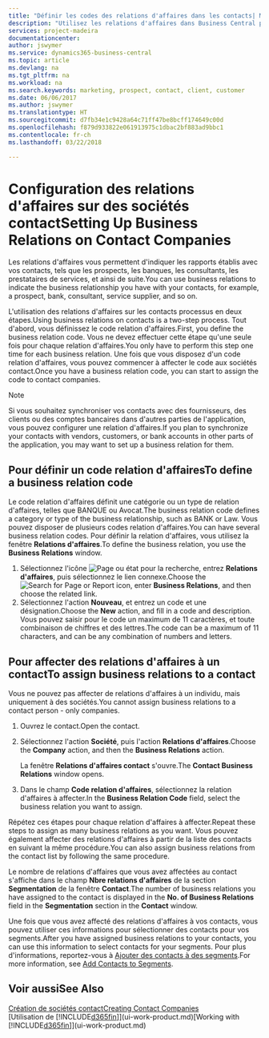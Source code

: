 ```yaml
---
title: "Définir les codes des relations d'affaires dans les contacts| Microsoft Docs"
description: "Utilisez les relations d'affaires dans Business Central pour vous aider avec le marketing et désigner les rapports établis avec vos prospects, clients, notamment les banques ou les prestataires de services."
services: project-madeira
documentationcenter: 
author: jswymer
ms.service: dynamics365-business-central
ms.topic: article
ms.devlang: na
ms.tgt_pltfrm: na
ms.workload: na
ms.search.keywords: marketing, prospect, contact, client, customer
ms.date: 06/06/2017
ms.author: jswymer
ms.translationtype: HT
ms.sourcegitcommit: d7fb34e1c9428a64c71ff47be8bcff174649c00d
ms.openlocfilehash: f879d933822e061913975c1dbac2bf883ad9bbc1
ms.contentlocale: fr-ch
ms.lasthandoff: 03/22/2018

---
```

# <a name="setting-up-business-relations-on-contact-companies"></a><span data-ttu-id="b5fbc-103">Configuration des relations d'affaires sur des sociétés contact</span><span class="sxs-lookup"><span data-stu-id="b5fbc-103">Setting Up Business Relations on Contact Companies</span></span>
<span data-ttu-id="b5fbc-104">Les relations d'affaires vous permettent d'indiquer les rapports établis avec vos contacts, tels que les prospects, les banques, les consultants, les prestataires de services, et ainsi de suite.</span><span class="sxs-lookup"><span data-stu-id="b5fbc-104">You can use business relations to indicate the business relationship you have with your contacts, for example, a prospect, bank, consultant, service supplier, and so on.</span></span>

<span data-ttu-id="b5fbc-105">L'utilisation des relations d'affaires sur les contacts processus en deux étapes.</span><span class="sxs-lookup"><span data-stu-id="b5fbc-105">Using business relations on contacts is a two-step process.</span></span> <span data-ttu-id="b5fbc-106">Tout d'abord, vous définissez le code relation d'affaires.</span><span class="sxs-lookup"><span data-stu-id="b5fbc-106">First, you define the business relation code.</span></span> <span data-ttu-id="b5fbc-107">Vous ne devez effectuer cette étape qu'une seule fois pour chaque relation d'affaires.</span><span class="sxs-lookup"><span data-stu-id="b5fbc-107">You only have to perform this step one time for each business relation.</span></span> <span data-ttu-id="b5fbc-108">Une fois que vous disposez d'un code relation d'affaires, vous pouvez commencer à affecter le code aux sociétés contact.</span><span class="sxs-lookup"><span data-stu-id="b5fbc-108">Once you have a business relation code, you can start to assign the code to contact companies.</span></span>

> [!NOTE]  
>   <span data-ttu-id="b5fbc-109">Si vous souhaitez synchroniser vos contacts avec des fournisseurs, des clients ou des comptes bancaires dans d'autres parties de l'application, vous pouvez configurer une relation d'affaires.</span><span class="sxs-lookup"><span data-stu-id="b5fbc-109">If you plan to synchronize your contacts with vendors, customers, or bank accounts in other parts of the application, you may want to set up a business relation for them.</span></span>

## <a name="to-define-a-business-relation-code"></a><span data-ttu-id="b5fbc-110">Pour définir un code relation d'affaires</span><span class="sxs-lookup"><span data-stu-id="b5fbc-110">To define a business relation code</span></span>
<span data-ttu-id="b5fbc-111">Le code relation d'affaires définit une catégorie ou un type de relation d'affaires, telles que BANQUE ou Avocat.</span><span class="sxs-lookup"><span data-stu-id="b5fbc-111">The business relation code defines a category or type of the business relationship, such as BANK or Law.</span></span> <span data-ttu-id="b5fbc-112">Vous pouvez disposer de plusieurs codes relation d'affaires.</span><span class="sxs-lookup"><span data-stu-id="b5fbc-112">You can have several business relation codes.</span></span> <span data-ttu-id="b5fbc-113">Pour définir la relation d'affaires, vous utilisez la fenêtre **Relations d'affaires**.</span><span class="sxs-lookup"><span data-stu-id="b5fbc-113">To define the business relation, you use the **Business Relations** window.</span></span>

1. <span data-ttu-id="b5fbc-114">Sélectionnez l'icône ![Page ou état pour la recherche](media/ui-search/search_small.png "Page ou état pour la recherche"), entrez **Relations d'affaires**, puis sélectionnez le lien connexe.</span><span class="sxs-lookup"><span data-stu-id="b5fbc-114">Choose the ![Search for Page or Report](media/ui-search/search_small.png "Search for Page or Report icon") icon, enter **Business Relations**, and then choose the related link.</span></span>
2. <span data-ttu-id="b5fbc-115">Sélectionnez l'action **Nouveau**, et entrez un code et une désignation.</span><span class="sxs-lookup"><span data-stu-id="b5fbc-115">Choose the **New** action, and fill in a code and description.</span></span> <span data-ttu-id="b5fbc-116">Vous pouvez saisir pour le code un maximum de 11 caractères, et toute combinaison de chiffres et des lettres.</span><span class="sxs-lookup"><span data-stu-id="b5fbc-116">The code can be a maximum of 11 characters, and can be any combination of numbers and letters.</span></span>

## <a name="AssignBusRelContact"></a> <span data-ttu-id="b5fbc-117">Pour affecter des relations d'affaires à un contact</span><span class="sxs-lookup"><span data-stu-id="b5fbc-117">To assign business relations to a contact</span></span>
<span data-ttu-id="b5fbc-118">Vous ne pouvez pas affecter de relations d'affaires à un individu, mais uniquement à des sociétés.</span><span class="sxs-lookup"><span data-stu-id="b5fbc-118">You cannot assign business relations to a contact person - only companies.</span></span>

1. <span data-ttu-id="b5fbc-119">Ouvrez le contact.</span><span class="sxs-lookup"><span data-stu-id="b5fbc-119">Open the contact.</span></span>
2. <span data-ttu-id="b5fbc-120">Sélectionnez l'action **Société**, puis l'action **Relations d'affaires**.</span><span class="sxs-lookup"><span data-stu-id="b5fbc-120">Choose the **Company** action, and then the **Business Relations** action.</span></span>

    <span data-ttu-id="b5fbc-121">La fenêtre **Relations d'affaires contact** s'ouvre.</span><span class="sxs-lookup"><span data-stu-id="b5fbc-121">The **Contact Business Relations** window opens.</span></span>
3. <span data-ttu-id="b5fbc-122">Dans le champ **Code relation d'affaires**, sélectionnez la relation d'affaires à affecter.</span><span class="sxs-lookup"><span data-stu-id="b5fbc-122">In the **Business Relation Code** field, select the business relation you want to assign.</span></span>

<span data-ttu-id="b5fbc-123">Répétez ces étapes pour chaque relation d'affaires à affecter.</span><span class="sxs-lookup"><span data-stu-id="b5fbc-123">Repeat these steps to assign as many business relations as you want.</span></span> <span data-ttu-id="b5fbc-124">Vous pouvez également affecter des relations d'affaires à partir de la liste des contacts en suivant la même procédure.</span><span class="sxs-lookup"><span data-stu-id="b5fbc-124">You can also assign business relations from the contact list by following the same procedure.</span></span>

<span data-ttu-id="b5fbc-125">Le nombre de relations d'affaires que vous avez affectées au contact s'affiche dans le champ **Nbre relations d'affaires** de la section **Segmentation** de la fenêtre **Contact**.</span><span class="sxs-lookup"><span data-stu-id="b5fbc-125">The number of business relations you have assigned to the contact is displayed in the **No. of Business Relations** field in the **Segmentation** section in the **Contact** window.</span></span>

<span data-ttu-id="b5fbc-126">Une fois que vous avez affecté des relations d'affaires à vos contacts, vous pouvez utiliser ces informations pour sélectionner des contacts pour vos segments.</span><span class="sxs-lookup"><span data-stu-id="b5fbc-126">After you have assigned business relations to your contacts, you can use this information to select contacts for your segments.</span></span> <span data-ttu-id="b5fbc-127">Pour plus d'informations, reportez-vous à [Ajouter des contacts à des segments](marketing-add-contact-segment.md).</span><span class="sxs-lookup"><span data-stu-id="b5fbc-127">For more information, see [Add Contacts to Segments](marketing-add-contact-segment.md).</span></span>

## <a name="see-also"></a><span data-ttu-id="b5fbc-128">Voir aussi</span><span class="sxs-lookup"><span data-stu-id="b5fbc-128">See Also</span></span>
[<span data-ttu-id="b5fbc-129">Création de sociétés contact</span><span class="sxs-lookup"><span data-stu-id="b5fbc-129">Creating Contact Companies</span></span>](marketing-create-contact-companies.md)  
<span data-ttu-id="b5fbc-130">[Utilisation de [!INCLUDE[d365fin](includes/d365fin_md.md)]](ui-work-product.md)</span><span class="sxs-lookup"><span data-stu-id="b5fbc-130">[Working with [!INCLUDE[d365fin](includes/d365fin_md.md)]](ui-work-product.md)</span></span>

